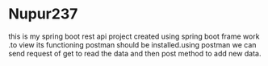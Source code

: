 # Nupur237
this is my spring boot rest api project created using spring boot frame work .to view its functioning postman should be installed.using postman we can send request of get to read the data and then post method to add new data.

